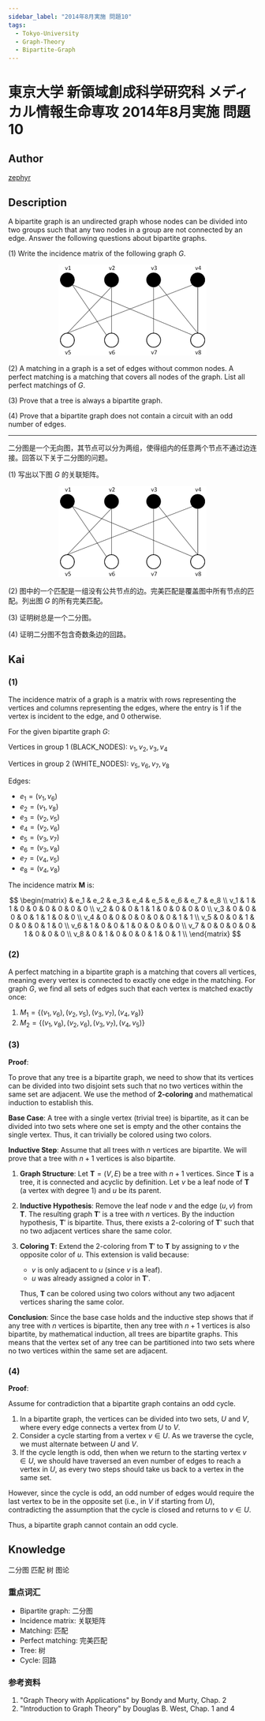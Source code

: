 ```yaml
---
sidebar_label: "2014年8月実施 問題10"
tags:
  - Tokyo-University
  - Graph-Theory
  - Bipartite-Graph
---
```


# 東京大学 新領域創成科学研究科 メディカル情報生命専攻 2014年8月実施 問題10

## **Author**
[zephyr](https://inshi-notes.zephyr-zdz.space/)

## **Description**
A bipartite graph is an undirected graph whose nodes can be divided into two groups such that any two nodes in a group are not connected by an edge. Answer the following questions about bipartite graphs.

(1) Write the incidence matrix of the following graph $G$.

<figure style="text-align:center;">
  <img src="https://raw.githubusercontent.com/Myyura/the_kai_project_assets/main/kakomonn/tokyo_university/frontier_sciences/cbms_201408_10_p1.png" width="300" alt=""/>
</figure>

(2) A matching in a graph is a set of edges without common nodes. A perfect matching is a matching that covers all nodes of the graph. List all perfect matchings of $G$.

(3) Prove that a tree is always a bipartite graph.

(4) Prove that a bipartite graph does not contain a circuit with an odd number of edges.

---

二分图是一个无向图，其节点可以分为两组，使得组内的任意两个节点不通过边连接。回答以下关于二分图的问题。

(1) 写出以下图 $G$ 的关联矩阵。

<figure style="text-align:center;">
  <img src="https://raw.githubusercontent.com/Myyura/the_kai_project_assets/main/kakomonn/tokyo_university/frontier_sciences/cbms_201408_10_p1.png" width="300" alt=""/>
</figure>

(2) 图中的一个匹配是一组没有公共节点的边。完美匹配是覆盖图中所有节点的匹配。列出图 $G$ 的所有完美匹配。

(3) 证明树总是一个二分图。

(4) 证明二分图不包含奇数条边的回路。

## **Kai**
### (1)

The incidence matrix of a graph is a matrix with rows representing the vertices and columns representing the edges, where the entry is 1 if the vertex is incident to the edge, and 0 otherwise.

For the given bipartite graph $G$:

Vertices in group 1 (BLACK_NODES): $v_1, v_2, v_3, v_4$

Vertices in group 2 (WHITE_NODES): $v_5, v_6, v_7, v_8$

Edges:

- $e_1 = (v_1, v_6)$
- $e_2 = (v_1, v_8)$
- $e_3 = (v_2, v_5)$
- $e_4 = (v_2, v_6)$
- $e_5 = (v_3, v_7)$
- $e_6 = (v_3, v_8)$
- $e_7 = (v_4, v_5)$
- $e_8 = (v_4, v_8)$

The incidence matrix **M** is:

$$
\begin{matrix}
     & e_1 & e_2 & e_3 & e_4 & e_5 & e_6 & e_7 & e_8 \\
v_1 & 1 & 1 & 0 & 0 & 0 & 0 & 0 & 0 \\
v_2 & 0 & 0 & 1 & 1 & 0 & 0 & 0 & 0 \\
v_3 & 0 & 0 & 0 & 0 & 1 & 1 & 0 & 0 \\
v_4 & 0 & 0 & 0 & 0 & 0 & 0 & 1 & 1 \\
v_5 & 0 & 0 & 1 & 0 & 0 & 0 & 1 & 0 \\
v_6 & 1 & 0 & 0 & 1 & 0 & 0 & 0 & 0 \\
v_7 & 0 & 0 & 0 & 0 & 1 & 0 & 0 & 0 \\
v_8 & 0 & 1 & 0 & 0 & 0 & 1 & 0 & 1 \\
\end{matrix}
$$

### (2)

A perfect matching in a bipartite graph is a matching that covers all vertices, meaning every vertex is connected to exactly one edge in the matching. For graph $G$, we find all sets of edges such that each vertex is matched exactly once:

1. $M_1 = \{(v_1, v_6), (v_2, v_5), (v_3, v_7), (v_4, v_8)\}$
2. $M_2 = \{(v_1, v_8), (v_2, v_6), (v_3, v_7), (v_4, v_5)\}$

### (3)

**Proof**:

To prove that any tree is a bipartite graph, we need to show that its vertices can be divided into two disjoint sets such that no two vertices within the same set are adjacent. We use the method of **2-coloring** and mathematical induction to establish this.

**Base Case**:
A tree with a single vertex (trivial tree) is bipartite, as it can be divided into two sets where one set is empty and the other contains the single vertex. Thus, it can trivially be colored using two colors.

**Inductive Step**:
Assume that all trees with $n$ vertices are bipartite. We will prove that a tree with $n+1$ vertices is also bipartite.

1. **Graph Structure**:
   Let $\mathbf{T} = (V, E)$ be a tree with $n+1$ vertices. Since $\mathbf{T}$ is a tree, it is connected and acyclic by definition. Let $v$ be a leaf node of $\mathbf{T}$ (a vertex with degree 1) and $u$ be its parent.

2. **Inductive Hypothesis**:
   Remove the leaf node $v$ and the edge $(u, v)$ from $\mathbf{T}$. The resulting graph $\mathbf{T}'$ is a tree with $n$ vertices. By the induction hypothesis, $\mathbf{T}'$ is bipartite. Thus, there exists a 2-coloring of $\mathbf{T}'$ such that no two adjacent vertices share the same color.

3. **Coloring $\mathbf{T}$**:
   Extend the 2-coloring from $\mathbf{T}'$ to $\mathbf{T}$ by assigning to $v$ the opposite color of $u$. This extension is valid because:
   - $v$ is only adjacent to $u$ (since $v$ is a leaf).
   - $u$ was already assigned a color in $\mathbf{T}'$.

   Thus, $\mathbf{T}$ can be colored using two colors without any two adjacent vertices sharing the same color.

**Conclusion**:
Since the base case holds and the inductive step shows that if any tree with $n$ vertices is bipartite, then any tree with $n+1$ vertices is also bipartite, by mathematical induction, all trees are bipartite graphs. This means that the vertex set of any tree can be partitioned into two sets where no two vertices within the same set are adjacent.

### (4)

**Proof**:

Assume for contradiction that a bipartite graph contains an odd cycle.

1. In a bipartite graph, the vertices can be divided into two sets, $U$ and $V$, where every edge connects a vertex from $U$ to $V$.
2. Consider a cycle starting from a vertex $v \in U$. As we traverse the cycle, we must alternate between $U$ and $V$.
3. If the cycle length is odd, then when we return to the starting vertex $v \in U$, we should have traversed an even number of edges to reach a vertex in $U$, as every two steps should take us back to a vertex in the same set.

However, since the cycle is odd, an odd number of edges would require the last vertex to be in the opposite set (i.e., in $V$ if starting from $U$), contradicting the assumption that the cycle is closed and returns to $v \in U$.

Thus, a bipartite graph cannot contain an odd cycle.

## **Knowledge**

二分图 匹配 树 图论

### 重点词汇

- Bipartite graph: 二分图
- Incidence matrix: 关联矩阵
- Matching: 匹配
- Perfect matching: 完美匹配
- Tree: 树
- Cycle: 回路

### 参考资料

1. "Graph Theory with Applications" by Bondy and Murty, Chap. 2
2. "Introduction to Graph Theory" by Douglas B. West, Chap. 1 and 4
